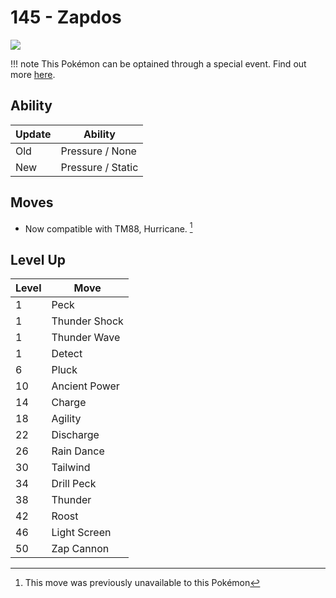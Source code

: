 # 145 - Zapdos
![][145]

!!! note
    This Pokémon can be optained through a special event. Find out more [here](../../special_events/#zapdos).

## Ability

Update | Ability
---    | ---
Old    | Pressure / None
New    | Pressure / Static

## Moves

 - Now compatible with TM88, Hurricane. [^1]

## Level Up

Level | Move
---   | ---
  1   | Peck
  1   | Thunder Shock
  1   | Thunder Wave
  1   | Detect
  6   | Pluck
 10   | Ancient Power
 14   | Charge
 18   | Agility
 22   | Discharge
 26   | Rain Dance
 30   | Tailwind
 34   | Drill Peck
 38   | Thunder
 42   | Roost
 46   | Light Screen
 50   | Zap Cannon



[145]: ../img/pokemon/145.png

[^1]: This move was previously unavailable to this Pokémon